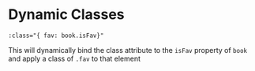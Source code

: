 # Dynamic Classes

`:class="{ fav: book.isFav}"`

This will dynamically bind the class attribute to the `isFav` property of `book` and apply a class of `.fav` to that element